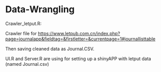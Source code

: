 # Data-Wrangling

Crawler_letput.R: 

Crawler file for https://www.letpub.com.cn/index.php?page=journalapp&fieldtag=&firstletter=&currentpage=1#journallisttable
                  
Then saving cleaned data as Journal.CSV.
                  
UI.R and Server.R are using for setting up a shinyAPP with letput data (named Journal.csv)
